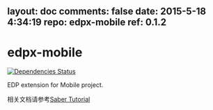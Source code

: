layout: doc
comments: false
date: 2015-5-18 4:34:19
repo: edpx-mobile
ref: 0.1.2
---

# edpx-mobile

[![Dependencies Status](https://david-dm.org/ecomfe/edpx-mobile.png)](https://david-dm.org/ecomfe/edpx-mobile)

EDP extension for Mobile project.

相关文档请参考[Saber Tutorial](https://github.com/ecomfe/saber/wiki/Tutorial)
